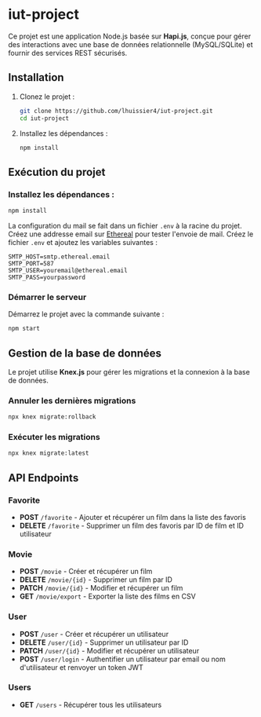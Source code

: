 # iut-project


Ce projet est une application Node.js basée sur **Hapi.js**, conçue pour gérer des interactions avec une base de données relationnelle (MySQL/SQLite) et fournir des services REST sécurisés.

## Installation
1. Clonez le projet :
   ```bash
   git clone https://github.com/lhuissier4/iut-project.git
   cd iut-project
   ```

2. Installez les dépendances :
   ```bash
   npm install
   ```

## Exécution du projet

### Installez les dépendances :
   ```bash
   npm install
   ```
La configuration du mail se fait dans un fichier `.env` à la racine du projet.  
Créez une addresse email sur [Ethereal](https://ethereal.email/) pour tester l'envoie de mail.
Créez le fichier `.env` et ajoutez les variables suivantes :


```.env
SMTP_HOST=smtp.ethereal.email
SMTP_PORT=587
SMTP_USER=youremail@ethereal.email
SMTP_PASS=yourpassword
```

### Démarrer le serveur
Démarrez le projet avec la commande suivante :
```bash
npm start
```
## Gestion de la base de données
Le projet utilise **Knex.js** pour gérer les migrations et la connexion à la base de données.

### Annuler les dernières migrations
```bash
npx knex migrate:rollback
```

### Exécuter les migrations
```bash
npx knex migrate:latest
```

## API Endpoints
### Favorite

-  **POST** `/favorite` - Ajouter et récupérer un film dans la liste des favoris
- **DELETE** `/favorite` - Supprimer un film des favoris par ID de film et ID utilisateur

### Movie

- **POST** `/movie` - Créer et récupérer un film
- **DELETE** `/movie/{id}` - Supprimer un film par ID
- **PATCH** `/movie/{id}` - Modifier et récupérer un film
- **GET** `/movie/export` - Exporter la liste des films en CSV

### User

- **POST** `/user` - Créer et récupérer un utilisateur
- **DELETE** `/user/{id}` - Supprimer un utilisateur par ID
- **PATCH** `/user/{id}` - Modifier et récupérer un utilisateur
- **POST** `/user/login` - Authentifier un utilisateur par email ou nom d'utilisateur et renvoyer un token JWT

### Users

- **GET** `/users` - Récupérer tous les utilisateurs
